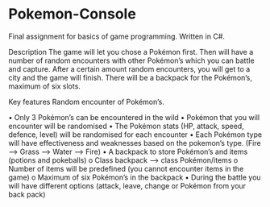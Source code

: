 # Pokemon-Console
Final assignment for basics of game programming. Written in C#.

Description
The game will let you chose a Pokémon first. Then will have a number of random encounters with other Pokémon’s which you can battle and capture. After a certain amount random encounters, you will get to a city and the game will finish. There will be a backpack for the Pokémon’s, maximum of six slots. 

Key features
Random encounter of Pokémon’s.

•	Only 3 Pokémon’s can be encountered in the wild
•	Pokémon that you will encounter will be randomised
•	The Pokémon stats (HP, attack, speed, defence, level) will be randomised for each encounter
•	Each Pokémon type will have effectiveness and weaknesses based on the pokemon’s type. (Fire --> Grass --> Water --> Fire)
•	A backpack to store Pokémon’s and items (potions and pokeballs)
    o	Class backpack --> class Pokémon/items
    o	Number of items will be predefined (you cannot encounter items in the game)
    o	Maximum of six Pokémon’s in the backpack
•	During the battle you will have different options (attack, leave, change or Pokémon from your back pack)
